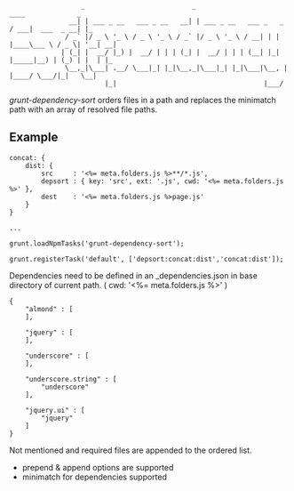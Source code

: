                       _                           _                            ____             _
                   __| | ___ _ __   ___ _ __   __| | ___ _ __   ___ _   _     / ___|  ___  _ __| |_
                  / _` |/ _ \ '_ \ / _ \ '_ \ / _` |/ _ \ '_ \ / __| | | |____\___ \ / _ \| '__| __|
                 | (_| |  __/ |_) |  __/ | | | (_| |  __/ | | | (__| |_| |_____|__) | (_) | |  | |_
                  \__,_|\___| .__/ \___|_| |_|\__,_|\___|_| |_|\___|\__, |    |____/ \___/|_|   \__|
                            |_|                                     |___/

*grunt-dependency-sort* orders files in a path and replaces the minimatch path with an array of resolved file paths.


## Example

    concat: {
        dist: {
            src     : '<%= meta.folders.js %>**/*.js',
            depsort : { key: 'src', ext: '.js', cwd: '<%= meta.folders.js %>' },
            dest    : '<%= meta.folders.js %>page.js'
        }
    }

    ...

    grunt.loadNpmTasks('grunt-dependency-sort');

    grunt.registerTask('default', ['depsort:concat:dist','concat:dist']);




Dependencies need to be defined in an _dependencies.json in base directory of current path. ( cwd: '<%= meta.folders.js %>' )

    {
        "almond" : [
        ],

        "jquery" : [
        ],

        "underscore" : [
        ],

        "underscore.string" : [
            "underscore"
        ],

        "jquery.ui" : [
            "jquery"
        ]
    }

Not mentioned and required files are appended to the ordered list.

- prepend & append options are supported
- minimatch for dependencies supported
